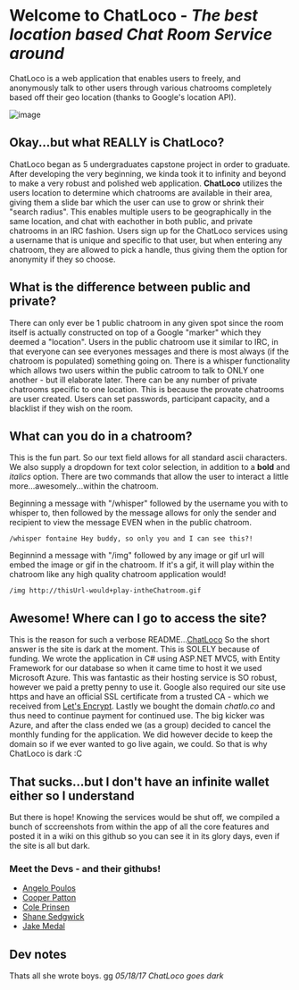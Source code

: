 # Welcome to ChatLoco - *The best location based Chat Room Service around*

ChatLoco is a web application that enables users to freely, and anonymously talk to other users through various chatrooms 
completely based off their geo location (thanks to Google's location API).


![image](http://i.imgur.com/VgAUSwt.png)


## Okay...but what REALLY is ChatLoco?

ChatLoco began as 5 undergraduates capstone project in order to graduate. After developing the very beginning, we kinda 
took it to infinity and beyond to make a very robust and polished web application.
**ChatLoco** utilizes the users location to determine which chatrooms are available in their area, giving them 
a slide bar which the user can use to grow or shrink their "search radius". This enables multiple users to be 
geographically in the same location, and chat with eachother in both public, and private chatrooms in an IRC fashion.
Users sign up for the ChatLoco services using a username that is unique and specific to that user, but when entering
any chatroom, they are allowed to pick a handle, thus giving them the option for anonymity if they so choose.


## What is the difference between public and private?

There can only ever be 1 public chatroom in any given spot since the room itself is actually constructed on top of a 
Google "marker" which they deemed a "location". Users in the public chatroom use it similar to IRC, in that everyone can
see everyones messages and there is most always (if the chatroom is populated) something going on. There is a whisper
functionality which allows two users within the public catroom to talk to ONLY one another - but ill elaborate later.
There can be any number of private chatrooms specific to one location. This is because the provate chatrooms are user 
created. Users can set passwords, participant capacity, and a blacklist if they wish on the room.


## What can you do in a chatroom?

This is the fun part. So our text field allows for all standard ascii characters. We also supply a dropdown for text
color selection, in addition to a **bold** and *italics* option.
There are two commands that allow the user to interact a little more...awesomely...within the chatroom.

Beginning a message with "/whisper" followed by the username you with to whisper to, then followed by the message allows
for only the sender and recipient to view the message EVEN when in the public chatroom.
```
/whisper fontaine Hey buddy, so only you and I can see this?!
```
Beginnind a message with "/img" followed by any image or gif url will embed the image or gif in the chatroom. If it's a 
gif, it will play within the chatroom like any high quality chatroom application would!
```
/img http://thisUrl-would+play-intheChatroom.gif
```

## Awesome! Where can I go to access the site?

This is the reason for such a verbose README...[ChatLoco](https://www.chatlo.co)
So the short answer is the site is dark at the moment. This is SOLELY because of funding. 
We wrote the application in C# using ASP.NET MVC5, with Entity Framework for our database so when it came time to host it
we used Microsoft Azure. This was fantastic as their hosting service is SO robust, however we paid a pretty penny to use 
it. Google also required our site use https and have an official SSL certificate from a trusted CA - which we received 
from [Let's Encrypt](https://letsencrypt.org). Lastly we bought the domain *chatlo.co* and thus need to continue payment 
for continued use.
The big kicker was Azure, and after the class ended we (as a group) decided to cancel the monthly funding for the 
application. We did however decide to keep the domain so if we ever wanted to go live again, we could.
So that is why ChatLoco is dark :C 


## That sucks...but I don't have an infinite wallet either so I understand

But there is hope! Knowing the services would be shut off, we compiled a bunch of sccreenshots from within the app of all
the core features and posted it in a wiki on this github so you can see it in its glory days, even if the site is all but
dark.



### Meet the Devs - and their githubs!
* [Angelo Poulos](https://github.com/anpoulos)
* [Cooper Patton](https://github.com/zerocoolx)
* [Cole Prinsen](https://github.com/cprinsen)
* [Shane Sedgwick](https://github.com/sedgsha)
* [Jake Medal](https://github.com/jakemedal)


## Dev notes
Thats all she wrote boys. gg
*05/18/17 ChatLoco goes dark*
